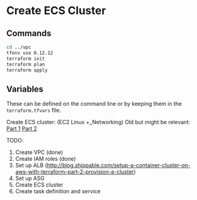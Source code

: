 # Create ECS Cluster

## Commands
```bash
cd ../vpc
tfenv use 0.12.12
terraform init
terraform plan
terraform apply
```

## Variables
These can be defined on the command line or by keeping them in the `terraform.tfvars` file.


Create ECS cluster:
(EC2 Linux +_Networking) 
Old but might be relevant:
[Part 1](http://blog.shippable.com/create-a-container-cluster-using-terraform-with-aws-part-1)
[Part 2](http://blog.shippable.com/setup-a-container-cluster-on-aws-with-terraform-part-2-provision-a-cluster)

TODO:

1. Create VPC (done)
1. Create IAM roles (done)
1. Set up ALB (http://blog.shippable.com/setup-a-container-cluster-on-aws-with-terraform-part-2-provision-a-cluster)
1. Set up ASG
1. Create ECS cluster
1. Create task definition and service 
